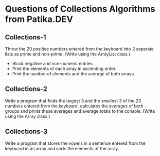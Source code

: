 # Questions of Collections Algorithms from Patika.DEV

## Collections-1

Throw the 20 positive numbers entered from the keyboard into 2 separate lists as prime and non-prime. (Write using the ArrayList class.)

- Block negative and non-numeric entries.
- Print the elements of each array in ascending order.
- Print the number of elements and the average of both arrays.

## Collections-2

Write a program that finds the largest 3 and the smallest 3 of the 20 numbers entered from the keyboard, calculates the averages of both groups and prints these averages and average totals to the console. (Write using the Array class.)

## Collections-3

Write a program that stores the vowels in a sentence entered from the keyboard in an array and sorts the elements of the array.
